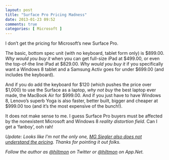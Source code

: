 ```yaml
---
layout: post
title: "Surface Pro Pricing Madness"
date: 2013-01-23 09:52
comments: true
categories: [ Microsoft ]
---
```


I don’t get the pricing for Microsoft’s new Surface Pro.

The basic, bottom spec unit (with no keyboard, tablet form only) is $899.00. *Why would you buy it* when you can get full-size iPad at $499.00, or even the top-of-the line iPad at $829.00. *Why would you buy it* if you specifically want a Windows 8 tablet and a Samsung Activ goes for under $699.00 (and includes the keyboard).

And if you do add the keyboard for $120 (which pushes the price over $1,000) to use the Surface as a laptop, *why not buy* the best laptop ever made, the MacBook Air for $999.00. And if you just have to have Windows 8, Lenovo’s superb Yoga is also faster, better built, bigger and cheaper at $999.00 too (and it’s the most expensive of the bunch!).

It does not make sense to me. I guess Surface Pro buyers must be affected by the nonexistent Microsoft and Windows 8 *reality distortion field*. Can I get a ‘fanboy’, ooh rah!

*Update: Looks like I'm not the only one, [MG Siegler also does not understand the pricing](http://parislemon.com/post/41226160979/so-i-can-buy-an-entry-level-microsoft-surface-pro). Thanks for pointing it out folks.*

*Follow the author as [@hiltmon](https://twitter.com/hiltmon) on Twitter or [@hiltmon](http://alpha.app.net/hiltmon) on App.Net.*
